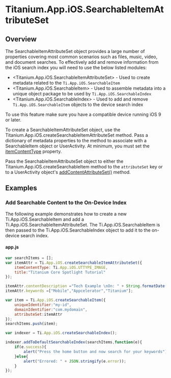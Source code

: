 # Titanium.App.iOS.SearchableItemAttributeSet

<TypeHeader/>

## Overview

The SearchableItemAttributeSet object provides a large number of properties covering most common scenarios such
as files, music, video, and document searches. To effectively add and remove information from the iOS search index
you will need to use the below listed modules:

* <Titanium.App.iOS.SearchableItemAttributeSet> - Used to create metadata related to the `Ti.App.iOS.SearchableItem`
* <Titanium.App.iOS.SearchableItem> - Used to assemble metadata into a unique object package to be used by `Ti.App.iOS.SearchableIndex`
* <Titanium.App.iOS.SearchableIndex>  - Used to add and remove `Ti.App.iOS.SearchableItem` objects to the device search index

To use this feature make sure you have a compatible device running iOS 9 or later.

To create a SearchableItemAttributeSet object, use the Titanium.App.iOS.createSearchableItemAttributeSet method.
Pass a dictionary of metadata properties to the method to associate with a SearchableItem object or UserActivity.
At minimum, you must set the [itemContentType](Titanium.App.iOS.SearchableItemAttributeSet.itemContentType) property.

Pass the SearchableItemAttributeSet object to either the Titanium.App.iOS.createSearchableItem method to the `attributeSet` key
or to a UserActivity object's [addContentAttributeSet()](Titanium.App.iOS.UserActivity.addContentAttributeSet) method.

## Examples

### Add Searchable Content to the On-Device Index

The following example demonstrates how to create a new Ti.App.iOS.SearchableItem and
add a Ti.App.iOS.SearchableItemAttributeSet. The Ti.App.iOS.SearchableItem is then passed to the
Ti.App.iOS.SearchableIndex object to add it to the on-device search index.

#### app.js
``` js
var searchItems = [];
var itemAttr = Ti.App.iOS.createSearchableItemAttributeSet({
    itemContentType: Ti.App.iOS.UTTYPE_IMAGE,
    title:"Titanium Core Spotlight Tutorial"
});

itemAttr.contentDescription ="Tech Example \nOn: " + String.formatDate(new Date(),"short");
itemAttr.keywords =["Mobile","Appcelerator","Titanium"];

var item = Ti.App.iOS.createSearchableItem({
    uniqueIdentifier:"my-id",
    domainIdentifier:"com.mydomain",
    attributeSet:itemAttr
});
searchItems.push(item);

var indexer = Ti.App.iOS.createSearchableIndex();

indexer.addToDefaultSearchableIndex(searchItems,function(e){
    if(e.success){
        alert("Press the home button and now search for your keywords");
    }else{
        alert("Errored: " + JSON.stringify(e.error));
    }
});
```

<ApiDocs/>
